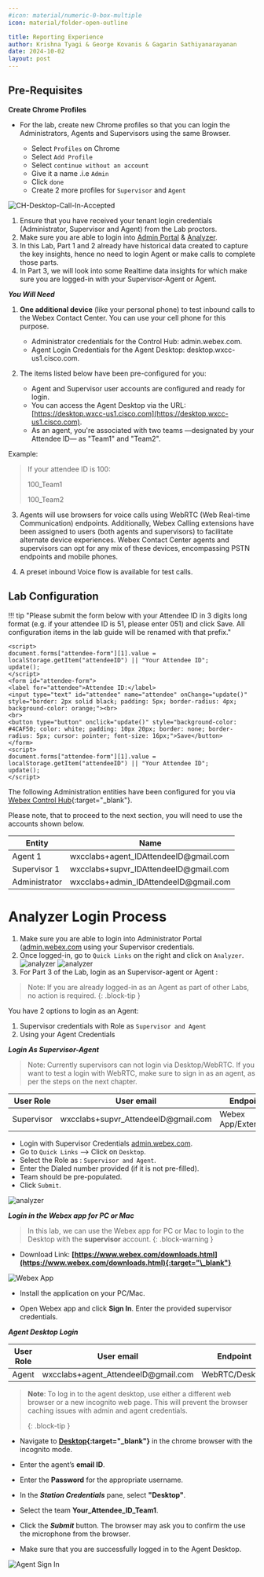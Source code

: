 ```yaml
---
#icon: material/numeric-0-box-multiple
icon: material/folder-open-outline

title: Reporting Experience
author: Krishna Tyagi & George Kovanis & Gagarin Sathiyanarayanan
date: 2024-10-02
layout: post
---
```


<script>
    function update(){them = Array.from(document.querySelectorAll("input")).reduce((acc, input) => ({...acc, [input.id + "_out"] : input.value}),{});
   Object.entries(them).forEach((entry) => {
    Array.from(document.getElementsByClassName(entry[0])).forEach((element,index) => 
    {
      console.log(document.getElementsByClassName(entry[0])[index].innerHTML); 
      document.getElementsByClassName(entry[0])[index].innerHTML = entry[1];
    })})

  event.preventDefault()
   if(document.forms["attendee-form"][1].value != "Your_Attendee_ID"){
    localStorage.setItem("attendeeID",document.forms["attendee-form"][1].value)
  }  
  }
</script>




<!-- # Table of Contents

| Topic                                                                                                                                             | Type        | Dificulty    | Time   |
| ------------------------------------------------------------------------------------------------------------------------------------------------- | ----------- | ------------ | ------ |
| [Pre-Requisites](#pre-requisites)                                                                                                                 | Activity    | EASY         | 5 min  |
| [Analyzer and Desktop Login Process](#analyzer-login-process)                                                                                     | Activity    | EASY         | 5 min  |
| [Part 1: Webex Contact Center Analyzer User Interface](#part-1-webex-contact-center-analyzer-user-interface)                                      | Exploration | EASY         | 15 min |
| [1.1: Analyzer User Interface](#11-analyzer-user-interface)                                                                                       | Exploration | EASY         |        |
| [1.2: NEW Analyzer User Interface](#12-new-analyzer-user-interface)                                                                               | Activity    | EASY         |        |
| [Part 2: Contact Center Insights with New Analyzer Stock reports](#part-2-contact-center-insights-with-new-analyzer-stock-reports)                | Activity    | EASY         | 15 min |
| [2.1: High-level Contact Center Performance and Usage insights](#21-high-level-contact-center-performance-and-usage-insights)                     | Activity    | EASY         |        |
| [2.2: Customer Experience and Queue Performance](#22-customer-experience-and-queue-performance)                                                   | Activity    | INTERMEDIATE |        |
| [Part 3: Contact Center Insights with Analyzer custom reports](#part-3-bonus-contact-center-insights-with-analyzer-custom-reports-and-dashboards) | Activity    | INTERMEDIATE | 15 min |
| [3.1: Create Custom Realtime Agent Report](#31-create-custom-realtime-agent-report)                                                               | Activity    | INTERMEDIATE |        |
| [Part 4: (BONUS) Data extraction and scheduling Capabilities](#part-4-bonus-data-extraction-and-scheduling-capabilities)                          | Activity    | EASY         | 20 min |
| [4.1: Export Data as Excel or CSV](#41-export-data-as-excel-or-csv)                                                                               | Activity    | EASY         |        |
| [4.2: Visualization Scheduler](#42-visualization-scheduler)                                                                                       | Activity    | EASY         |        |
| [4.3: Search APIs](#43-search-apis)                                                                                                               | Activity    | INTERMEDIATE |        | -->



## Pre-Requisites

**Create Chrome Profiles**

- For the lab, create new Chrome profiles so that you can login the Administrators, Agents and Supervisors using the same Browser.

  - Select `Profiles` on Chrome
  - Select `Add Profile`
  - Select `continue without an account`
  - Give it a name .i.e `Admin`
  - Click `done`
  - Create 2 more profiles for `Supervisor` and `Agent`

![CH-Desktop-Call-In-Accepted](../../assets/images/agent/Chrome-Create-Profile.gif)

1. Ensure that you have received your tenant login credentials (Administrator, Supervisor and Agent) from the Lab proctors.
2. Make sure you are able to login into [Admin Portal](https://admin.webex.com) & [Analyzer](https://analyzer-v2.wxcc-us1.cisco.com/analyzer/home).
3. In this Lab, Part 1 and 2 already have historical data created to capture the key insights, hence no need to login Agent or make calls to complete those parts.
4. In Part 3, we will look into some Realtime data insights for which make sure you are logged-in with your Supervisor-Agent or Agent.

***You Will Need***

1. **One additional device** (like your personal phone) to test inbound calls to the Webex Contact Center. You can use your cell phone for this purpose.

   - Administrator credentials for the Control Hub: admin.webex.com.
   - Agent Login Credentials for the Agent Desktop: desktop.wxcc-us1.cisco.com.

2. The items listed below have been pre-configured for you:
   - Agent and Supervisor user accounts are configured and ready for login.
   - You can access the Agent Desktop via the URL: [https://desktop.wxcc-us1.cisco.com](https://desktop.wxcc-us1.cisco.com).
   - As an agent, you're associated with two teams —designated by your Attendee ID— as "Team1" and "Team2".

Example:

> If your attendee ID is 100:
>
> 100_Team1
>
> 100_Team2

3. Agents will use browsers for voice calls using WebRTC (Web Real-time Communication) endpoints. Additionally, Webex Calling extensions have been assigned to users (both agents and supervisors) to facilitate alternate device experiences. Webex Contact Center agents and supervisors can opt for any mix of these devices, encompassing PSTN endpoints and mobile phones.

4. A preset inbound Voice flow is available for test calls.

## Lab Configuration

!!! tip "Please submit the form below with your Attendee ID in 3 digits long format (e.g. if your attendee ID is 51, please enter 051) and click Save. All configuration items in the lab guide will be renamed with that prefix."

    <script>
    document.forms["attendee-form"][1].value = localStorage.getItem("attendeeID") || "Your Attendee ID"; 
    update();
    </script>
    <form id="attendee-form">
    <label for="attendee">Attendee ID:</label>
    <input type="text" id="attendee" name="attendee" onChange="update()" style="border: 2px solid black; padding: 5px; border-radius: 4px; background-color: orange;"><br>
    <br>
    <button type="button" onclick="update()" style="background-color: #4CAF50; color: white; padding: 10px 20px; border: none; border-radius: 5px; cursor: pointer; font-size: 16px;">Save</button>
    </form>
    <script>
    document.forms["attendee-form"][1].value = localStorage.getItem("attendeeID") || "Your Attendee ID";
    update();
    </script>

The following Administration entities have been configured for you via [Webex Control Hub](https://admin.webex.com){:target="\_blank"}.

Please note, that to proceed to the next section, you will need to use the accounts shown below.

| **Entity**    | **Name**                                                            |
| ------------- | ------------------------------------------------------------------- |
| Agent 1       | wxcclabs+agent_ID<w class = "attendee_out">AttendeeID</w>@gmail.com |
| Supervisor 1  | wxcclabs+supvr_ID<w class = "attendee_out">AttendeeID</w>@gmail.com |
| Administrator | wxcclabs+admin_ID<w class = "attendee_out">AttendeeID</w>@gmail.com |

# Analyzer Login Process

1.  Make sure you are able to login into Administrator Portal ([admin.webex.com](https://admin.webex.com) using your Supervisor credentials.
2.  Once logged-in, go to `Quick Links` on the right and click on `Analyzer`.
    ![analyzer](../assets/images/reporting/intro_CH.png)
    ![analyzer](../assets/images/reporting/analyzerLogin.gif)
3.  For Part 3 of the Lab, login as an Supervisor-agent or Agent :

> Note: If you are already logged-in as an Agent as part of other Labs, no action is required.
> {: .block-tip }

You have 2 options to login as an Agent:

1.  Supervisor credentials with Role as `Supervisor and Agent`
2.  Using your Agent Credentials

***Login As Supervisor-Agent***

> Note: Currently supervisors can not login via Desktop/WebRTC. If you want to test a login with WebRTC, make sure to sign in as an agent, as per the steps on the next chapter.

| **User Role** | **User email**                                                   | **Endpoint**        |
| ------------- | ---------------------------------------------------------------- | ------------------- |
| Supervisor    | wxcclabs+supvr\_<w class="attendee_out">AttendeeID</w>@gmail.com | Webex App/Extension |

- Login with Supervisor Credentials [admin.webex.com](https://admin.webex.com).
- Go to `Quick Links` --> Click on `Desktop`.
- Select the Role as : `Supervisor and Agent`.
- Enter the Dialed number provided (if it is not pre-filled).
- Team should be pre-populated.
- Click `Submit`.

![analyzer](../assets/images/reporting/supervisorlogin.gif)

***Login in the Webex app for PC or Mac***

> In this lab, we can use the Webex app for PC or Mac to login to the Desktop with the **supervisor** account.
> {: .block-warning }

- Download Link: **[https://www.webex.com/downloads.html](https://www.webex.com/downloads.html){:target="\_blank"}**

![Webex App](../assets/images/Lab1-AD-1.png)

- Install the application on your PC/Mac.

- Open Webex app and сlick **Sign In**. Enter the provided supervisor credentials.

***Agent Desktop Login***

| **User Role** | **User email**                                                   | **Endpoint**   |
| ------------- | ---------------------------------------------------------------- | -------------- |
| Agent         | wxcclabs+agent\_<w class="attendee_out">AttendeeID</w>@gmail.com | WebRTC/Desktop |

> **Note**: To log in to the agent desktop, use either a different web browser or a new incognito web page. This will prevent the browser caching issues with admin and agent credentials.
>
> {: .block-tip }

- Navigate to **[Desktop](https://desktop.wxcc-us1.cisco.com/){:target="\_blank"}** in the chrome browser with the incognito mode.

- Enter the agent’s **email ID**.

- Enter the **Password** for the appropriate username.

- In the **_Station Credentials_** pane, select **"Desktop"**.

- Select the team **<w class="attendee_out">Your_Attendee_ID</w>\_Team1**.

- Click the **_Submit_** button. The browser may ask you to confirm the use the microphone from the browser.

- Make sure that you are successfully logged in to the Agent Desktop.

![Agent Sign In](../assets/images/AG-2.gif)
